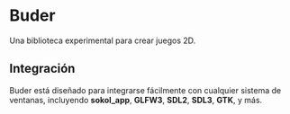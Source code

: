 # Buder  
Una biblioteca experimental para crear juegos 2D.  

## Integración  
Buder está diseñado para integrarse fácilmente con cualquier sistema de ventanas, incluyendo **sokol_app**, **GLFW3**, **SDL2**, **SDL3**, **GTK**, y más.
